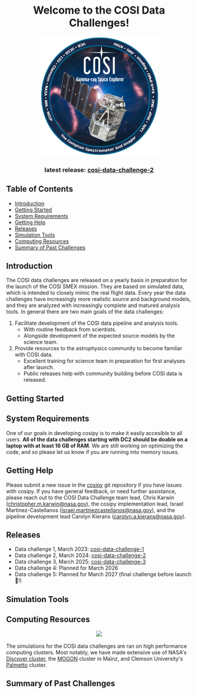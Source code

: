 <div align="center">
  
# Welcome to the COSI Data Challenges!

<p align="center">
<img width="325"  src="static/logo.png">
</p>

### latest release: [cosi-data-challenge-2](cosi-data-challenge-2)

<div align="left">

## Table of Contents

- [Introduction](#introduction)
- [Getting Started](#getting-started)
- [System Requirements](#system-requirements)
- [Getting Help](#getting-help)
- [Releases](#releases)
- [Simulation Tools](#simulation-tools)
- [Computing Resources](#computing-resources)
- [Summary of Past Challenges](#summary-of-past-challenges)

## Introduction
The COSI data challenges are released on a yearly basis in preparation for the launch of the COSI SMEX mission. They are based on simulated data, which is intended to closely mimic the real flight data. Every year the data challenges have increasingly more realistic source and background models, and they are analyzed with increasingly complete and matured analysis tools. In general there are two main goals of the data challenges:

1. Facilitate development of the COSI data pipeline and analysis tools.
   - With routine feedback from scientists. 
   - Alongside development of the expected source models by the science team. 
2. Provide resources to the astrophysics community to become familiar with COSI data.
   - Excellent training for science team in preparation for first analyses after launch.
   - Public releases help with community building before COSI data is released. 

## Getting Started

## System Requirements
One of our goals in developing cosipy is to make it easily accesible to all users. **All of the data challenges starting with DC2 should be doable on a laptop with at least 16 GB of RAM**. We are still working on optimizing the code, and so please let us know if you are running into memory issues. 

## Getting Help
Please submit a new issue in the [cosipy](https://github.com/cositools/cosipy) git repository if you have issues with cosipy. If you have general feedback, or need further assistance, please reach out to the COSI Data Challenge team lead, Chris Karwin ([christopher.m.karwin@nasa.gov](mailto:christopher.m.karwin@nasa.gov)), the cosipy implementation lead, Israel Martinez-Castellanos ([israel.martinezcastellanos@nasa.gov](israel.martinezcastellanos@nasa.gov)), and the pipeline development lead Carolyn Kierans ([carolyn.a.kierans@nasa.gov](carolyn.a.kierans@nasa.gov)).

## Releases

- Data challenge 1, March 2023: [cosi-data-challenge-1](cosi-data-challenge-1)
- Data challenge 2, March 2024: [cosi-data-challenge-2](cosi-data-challenge-2)
- Data challenge 3, March 2025: [cosi-data-challenge-3](cosi-data-challenge-3)
- Data challenge 4: Planned for March 2026
- Data challenge 5: Planned for March 2027 (final challenge before launch :rocket:!)

## Simulation Tools

## Computing Resources
<div align="center">
<img width="1050"  src="static/clusters2.png">
<div align="left">
  
The simulations for the COSI data challenges are ran on high performance computing clusters. Most notably, we have made extensive use of NASA's [Discover cluster](https://www.nccs.nasa.gov/systems/discover), the [MOGON](https://mogonwiki.zdv.uni-mainz.de/docs/introduction/what_is_mogon) cluster in Mainz, and Clemson University's [Palmetto](https://docs.rcd.clemson.edu/palmetto/) cluster. 

## Summary of Past Challenges 
